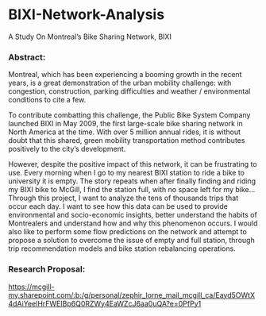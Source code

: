 # BIXI-Network-Analysis
A Study On Montreal’s Bike Sharing Network, BIXI

### Abstract:

Montreal, which has been experiencing a booming growth in the recent years, is a great demonstration of the urban mobility challenge: with congestion, construction, parking difficulties and weather / environmental conditions to cite a few. 

To contribute combatting this challenge, the Public Bike System Company launched BIXI in May 2009, the first large-scale bike sharing network in North America at the time. With over 5 million annual rides, it is without doubt that this shared, green mobility transportation method contributes positively to the city’s development.

However, despite the positive impact of this network, it can be frustrating to use. Every morning when I go to my nearest BIXI station to ride a bike to university it is empty. The story repeats when after finally finding and riding my BIXI bike to McGill, I find the station full, with no space left for my bike…
Through this project, I want to analyze the tens of thousands trips that occur each day. I want to see how this data can be used to provide environmental and socio-economic insights, better understand the habits of Montrealers and understand how and why this phenomenon occurs. I would also like to perform some flow predictions on the network and attempt to propose a solution to overcome the issue of empty and full station, through trip recommendation models and bike station rebalancing operations. 


### Research Proposal:
https://mcgill-my.sharepoint.com/:b:/g/personal/zephir_lorne_mail_mcgill_ca/Eayd5OWtX4dAiYeelHrFWEIBp6Q0RZWy4EaWZcJ6aa0uQA?e=0PfPy1 
